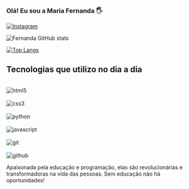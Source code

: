 ### Olá! Eu sou a Maria Fernanda 🖐️

[![Instagram](https://img.shields.io/badge/Instagram-E4405F?style=for-the-badge&logo=instagram&logoColor=white)](https://instagram.com/thecodemf)

![Fernanda GitHub stats](https://github-readme-stats.vercel.app/api?username=mfernandasf&show_icons=true&theme=dracula)

[![Top Langs](https://github-readme-stats.vercel.app/api/top-langs/?username=mfernandasf)](https://github.com/anuraghazra/github-readme-stats)

## Tecnologias que utilizo no dia a dia

<div style= "display: inline_block"><br/>
<img align= "center" alt= "html5" src="https://img.shields.io/badge/HTML5-E34F26?style=for-the-badge&logo=html5&logoColor=white">
</div>
<div style= "display: inline_block"><br/>
<img align= "center" alt= "css3" src= "https://img.shields.io/badge/CSS-239120?&style=for-the-badge&logo=css3&logoColor=white">
</div>
<div style= "display: inline_block"><br/>
<img align= "center" alt= "python" src= "https://img.shields.io/badge/Python-3776AB?style=for-the-badge&logo=python&logoColor=white">
</div>
<div style= "display: inline_block"><br/>
<img align= "center" alt= "javascript" src= "https://img.shields.io/badge/JavaScript-F7DF1E?style=for-the-badge&logo=javascript&logoColor=black">
</div>
<div style= "display: inline_block"><br/>
<img align= "center" alt= "git" src= "https://img.shields.io/badge/GIT-E44C30?style=for-the-badge&logo=git&logoColor=white">
</div>
<div style= "display: inline_block"><br/>
<img align= "center" alt= "github" src= "https://img.shields.io/badge/GitHub-100000?style=for-the-badge&logo=github&logoColor=white">
</div>

Apaixonada pela educação e programação, elas são revolucionárias e transformadoras na vida das pessoas. Sem educação não há oportunidades!
